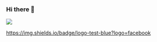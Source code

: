 ### Hi there 👋

<a href="https://blog.naver.com/emerald6227" target="_blank"><img src="https://img.shields.io/badge/bloglovin-#525252?style=flat-square&logo=bloglovin&logoColor=#2DB400"/></a>

https://img.shields.io/badge/logo-test-blue?logo=facebook

<!--
**emerald6227/emerald6227** is a ✨ _special_ ✨ repository because its `README.md` (this file) appears on your GitHub profile.

Here are some ideas to get you started:

- 🔭 I’m currently working on ...
- 🌱 I’m currently learning ...
- 👯 I’m looking to collaborate on ...
- 🤔 I’m looking for help with ...
- 💬 Ask me about ...
- 📫 How to reach me: ...
- 😄 Pronouns: ...
- ⚡ Fun fact: ...
-->
